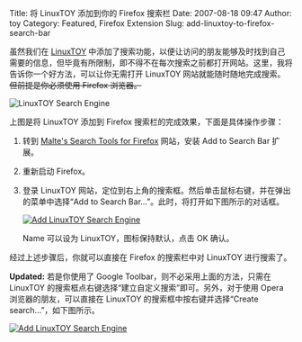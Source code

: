 Title: 将 LinuxTOY 添加到你的 Firefox 搜索栏
Date: 2007-08-18 09:47
Author: toy
Category: Featured, Firefox Extension
Slug: add-linuxtoy-to-firefox-search-bar

虽然我们在 [LinuxTOY](http://linuxtoy.org/)
中添加了搜索功能，以便让访问的朋友能够及时找到自己需要的信息，但毕竟有所限制，即不得不在每次搜索之前都打开网站。这里，我将告诉你一个好方法，可以让你无需打开
LinuxTOY 网站就能随时随地完成搜索。~~但前提是你必须使用 Firefox
浏览器。~~

![LinuxTOY Search Engine](http://i.linuxtoy.org/i/2007/08/linuxtoy.png)

上图是将 LinuxTOY 添加到 Firefox 搜索栏的完成效果，下面是具体操作步骤：

1.  转到 [Malte's Search Tools for
    Firefox](http://maltekraus.de/Firefox/search-tools/) 网站，安装 Add
    to Search Bar 扩展。
2.  重新启动 Firefox。
3.  登录 LinuxTOY
    网站，定位到右上角的搜索框。然后单击鼠标右键，并在弹出的菜单中选择“Add
    to Search Bar...”。此时，将打开如下图所示的对话框。

    [![Add LinuxTOY Search
    Engine](http://i.linuxtoy.org/i/2007/08/add-linuxtoy_s.png)](http://i.linuxtoy.org/i/2007/08/add-linuxtoy.png)

    Name 可以设为 LinuxTOY，图标保持默认，点击 OK 确认。

经过上述步骤后，你就可以直接在 Firefox 的搜索栏中对 LinuxTOY
进行搜索了。

**Updated:** 若是你使用了 Google Toolbar，则不必采用上面的方法，只需在
LinuxTOY 的搜索框点右键选择“建立自定义搜索”即可。另外，对于使用 Opera
浏览器的朋友，可以直接在 LinuxTOY 的搜索框中按右键并选择“Create
search...”，如下图所示。

[![Add LinuxTOY Search
Engine](http://i.linuxtoy.org/i/2007/08/linuxtoy-for-opera_s.png)](http://i.linuxtoy.org/i/2007/08/linuxtoy-for-opera.png)
